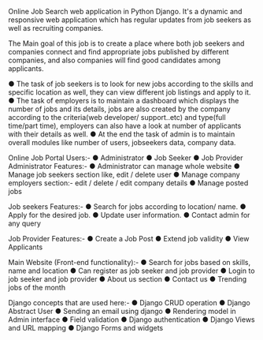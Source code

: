 Online Job Search web application in Python Django. It's a dynamic and responsive web application which has regular updates from job seekers as well as recruiting companies.

The Main goal of this job is to create a place where both job seekers and companies connect and find appropriate jobs published by different companies, and also companies will find good candidates among applicants. 

●	The task of job seekers is to look for new jobs according to the skills and specific location as well, they can view different job listings and apply to it.
●	The task of employers is to maintain a dashboard which displays the number of jobs and its details, jobs are also created by the company according to the criteria(web developer/ support..etc) and type(full time/part time), employers can also have a look at number of applicants with their details as well.
●	At the end the task of admin is to maintain overall modules like number of users, jobseekers data, company data.

Online Job Portal Users:-
●	Administrator 
●	Job Seeker
●	Job Provider
Administrator Features:-
●	Administrator can manage whole website
●	Manage job seekers section like, edit / delete user
●	Manage company employers section:- edit / delete / edit company details
●	Manage posted jobs

Job seekers Features:-
●	Search for jobs according to location/ name.
●	Apply for the desired job.
●	Update user information.
●	Contact admin for any query

Job Provider Features:-
●	Create a Job Post
●	Extend job validity 
●	View Applicants

Main Website (Front-end functionality):-
●	Search for jobs based on skills, name and location
●	Can register as job seeker and job provider
●	Login to job seeker and job provider
●	About us section
●	Contact us 
●	Trending jobs of the month

Django concepts that are used here:- 
●	Django CRUD operation
●	Django Abstract User
●	Sending an email using django
●	Rendering model in Admin interface
●	Field validation
●	Django authentication
●	Django Views and URL mapping
●	Django Forms and widgets 

